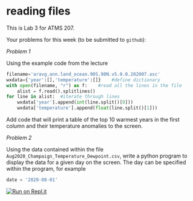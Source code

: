 # reading files

This is Lab 3 for ATMS 207.

Your problems for this week (to be submitted to `github`):

*Problem 1*

Using the example code from the lecture

```python
filename='aravg.ann.land_ocean.90S.90N.v5.0.0.202007.asc'
wxdata={'year':[],'temperature':[]}    #define dictionary
with open(filename, "r") as f:    #read all the lines in the file
    alist = f.read().splitlines()
for line in alist:  #iterate through lines
    wxdata['year'].append(int(line.split()[0]))
    wxdata['temperature'].append(float(line.split()[1]))
```

Add code that will print a table of the top 10 warmest years in the first column and their temperature anomalies to the screen.

*Problem 2*

Using the data contained within the file `Aug2020_Champaign_Temperature_Dewpoint.csv`, write a python program to display the data for a given day on the screen.  The day can be specified within the program, for example

```python
date = '2020-08-01'
```

[![Run on Repl.it](https://repl.it/badge/github/ATMS-207-Fall-2020/lab2-python-practice)](https://repl.it/github/ATMS-207-Fall-2020/lab2-python-practice)
